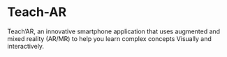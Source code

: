 # Teach-AR
Teach’AR, an innovative smartphone application that uses augmented and mixed reality (AR/MR) to help you learn complex concepts Visually and interactively.
